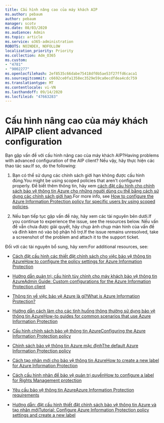 ```yaml
---
title: Cấu hình nâng cao của máy khách AIP
ms.author: pebaum
author: pebaum
manager: scotv
ms.date: 08/03/2020
ms.audience: Admin
ms.topic: article
ms.service: o365-administration
ROBOTS: NOINDEX, NOFOLLOW
localization_priority: Priority
ms.collection: Adm_O365
ms.custom:
- "4781"
- "9002277"
ms.openlocfilehash: 2ef8535c66dabe75418df0b5ae53f27ffd6caca1
ms.sourcegitcommit: c6692ce0fa1358ec3529e59ca0ecdfdea4cdc759
ms.translationtype: MT
ms.contentlocale: vi-VN
ms.lasthandoff: 09/14/2020
ms.locfileid: "47663283"
---
```

# <a name="aip-client-advanced-configuration"></a><span data-ttu-id="e8f07-102">Cấu hình nâng cao của máy khách AIP</span><span class="sxs-lookup"><span data-stu-id="e8f07-102">AIP client advanced configuration</span></span>

<span data-ttu-id="e8f07-103">Bạn gặp vấn đề với cấu hình nâng cao của máy khách AIP?</span><span class="sxs-lookup"><span data-stu-id="e8f07-103">Having problems with advanced configuration of the AIP client?</span></span> <span data-ttu-id="e8f07-104">Nếu vậy, hãy thực hiện các thao tác sau:</span><span class="sxs-lookup"><span data-stu-id="e8f07-104">If so, do the following:</span></span>

1. <span data-ttu-id="e8f07-105">Bạn có thể sử dụng các chính sách giới hạn không được cấu hình đúng.</span><span class="sxs-lookup"><span data-stu-id="e8f07-105">You might be using scoped policies that aren't configured properly.</span></span> <span data-ttu-id="e8f07-106">Để biết thêm thông tin, hãy xem [cách đặt cấu hình cho chính sách bảo vệ thông tin Azure cho những người dùng cụ thể bằng cách sử dụng các chính sách giới hạn](https://docs.microsoft.com/azure/information-protection/configure-policy-scope).</span><span class="sxs-lookup"><span data-stu-id="e8f07-106">For more info, see [How to configure the Azure Information Protection policy for specific users by using scoped policies](https://docs.microsoft.com/azure/information-protection/configure-policy-scope).</span></span>

2. <span data-ttu-id="e8f07-107">Nếu bạn tiếp tục gặp vấn đề này, hãy xem các tài nguyên bên dưới.</span><span class="sxs-lookup"><span data-stu-id="e8f07-107">If you continue to experience the issue, see the resources below.</span></span> <span data-ttu-id="e8f07-108">Nếu vấn đề vẫn chưa được giải quyết, hãy chụp ảnh chụp màn hình của vấn đề và đính kèm nó vào bộ phận hỗ trợ.</span><span class="sxs-lookup"><span data-stu-id="e8f07-108">If the issue remains unresolved,  take a screenshot of the problem and attach it to the support ticket.</span></span>

<span data-ttu-id="e8f07-109">Đối với các tài nguyên bổ sung, hãy xem:</span><span class="sxs-lookup"><span data-stu-id="e8f07-109">For additional resources, see:</span></span>

- [<span data-ttu-id="e8f07-110">Cách đặt cấu hình các thiết đặt chính sách cho việc bảo vệ thông tin Azure</span><span class="sxs-lookup"><span data-stu-id="e8f07-110">How to configure the policy settings for Azure Information Protection</span></span>](https://docs.microsoft.com/azure/information-protection/configure-policy-settings)  
    
- [<span data-ttu-id="e8f07-111">Hướng dẫn quản trị: cấu hình tùy chỉnh cho máy khách bảo vệ thông tin Azure</span><span class="sxs-lookup"><span data-stu-id="e8f07-111">Admin Guide: Custom configurations for the Azure Information Protection client</span></span>](https://docs.microsoft.com/azure/information-protection/rms-client/client-admin-guide-customizations)  
    
- [<span data-ttu-id="e8f07-112">Thông tin về việc bảo vệ Azure là gì?</span><span class="sxs-lookup"><span data-stu-id="e8f07-112">What is Azure Information Protection?</span></span>](https://docs.microsoft.com/azure/information-protection/what-is-information-protection)  
    
- [<span data-ttu-id="e8f07-113">Hướng dẫn cách làm cho các tình huống thông thường sử dụng bảo vệ thông tin Azure</span><span class="sxs-lookup"><span data-stu-id="e8f07-113">How-to guides for common scenarios that use Azure Information Protection</span></span>](https://docs.microsoft.com/azure/information-protection/how-to-guides)  
    
- [<span data-ttu-id="e8f07-114">Cấu hình chính sách bảo vệ thông tin Azure</span><span class="sxs-lookup"><span data-stu-id="e8f07-114">Configuring the Azure Information Protection policy</span></span>](https://docs.microsoft.com/azure/information-protection/deploy-use/configure-policy)  
    
- [<span data-ttu-id="e8f07-115">Chính sách bảo vệ thông tin Azure mặc định</span><span class="sxs-lookup"><span data-stu-id="e8f07-115">The default Azure Information Protection policy</span></span>](https://docs.microsoft.com/azure/information-protection/deploy-use/configure-policy-default)  
    
- [<span data-ttu-id="e8f07-116">Cách tạo nhãn mới cho bảo vệ thông tin Azure</span><span class="sxs-lookup"><span data-stu-id="e8f07-116">How to create a new label for Azure Information Protection</span></span>](https://docs.microsoft.com/azure/information-protection/deploy-use/configure-policy-new-label)  
    
- [<span data-ttu-id="e8f07-117">Cách cấu hình nhãn để bảo vệ quản trị quyền</span><span class="sxs-lookup"><span data-stu-id="e8f07-117">How to configure a label for Rights Management protection</span></span>](https://docs.microsoft.com/azure/information-protection/deploy-use/configure-policy-protection)  
    
- [<span data-ttu-id="e8f07-118">Yêu cầu bảo vệ thông tin Azure</span><span class="sxs-lookup"><span data-stu-id="e8f07-118">Azure Information Protection requirements</span></span>](https://docs.microsoft.com/azure/information-protection/get-started/requirements)

- [<span data-ttu-id="e8f07-119">Hướng dẫn: đặt cấu hình thiết đặt chính sách bảo vệ thông tin Azure và tạo nhãn mới</span><span class="sxs-lookup"><span data-stu-id="e8f07-119">Tutorial: Configure Azure Information Protection policy settings and create a new label</span></span>](https://docs.microsoft.com/azure/information-protection/get-started/infoprotect-quick-start-tutorial)
